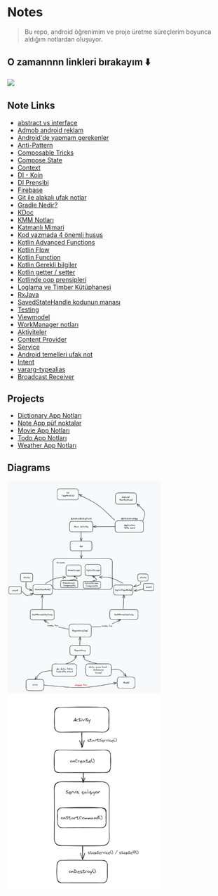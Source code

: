 # Notes

> Bu repo, android öğrenimim ve proje üretme süreçlerim boyunca aldığım notlardan oluşuyor.

## O zamannnn linkleri bırakayım ⬇️

<img src="https://media.giphy.com/media/dQpUkK59l5Imxsh8jN/giphy.gif" width="350">

## Note Links

- [abstract vs interface](https://github.com/KyneticHaze/Notes/blob/master/all%20notes/Abstract%20class%20ile%20interface.txt)
- [Admob android reklam](https://github.com/KyneticHaze/Notes/blob/master/all%20notes/Admob_Mobil%20reklam%20para%20kazanma.txt)
- [Android'de yapmam gerekenler](https://github.com/KyneticHaze/Notes/blob/master/all%20notes/Android%20Geli%C5%9Ftirme%20ad%C4%B1na%20yapmam%20gereken%20en%20%C3%B6nemli%20i%C5%9Fler.txt)
- [Anti-Pattern](https://github.com/KyneticHaze/Notes/blob/master/all%20notes/Anti-Pattern.txt)
- [Composable Tricks](https://github.com/KyneticHaze/Notes/blob/master/all%20notes/Composable%20Tricks.txt)
- [Compose State](https://github.com/KyneticHaze/Notes/blob/master/all%20notes/Compose%20State%20Management.txt)
- [Context](https://github.com/KyneticHaze/Notes/blob/master/all%20notes/Context.txt)
- [DI - Koin](https://github.com/KyneticHaze/Notes/blob/master/all%20notes/DI%20-%20Kotlin%20Koin.txtt)
- [DI Prensibi](https://github.com/KyneticHaze/Notes/blob/master/all%20notes/DI%20Prensibi.txt)
- [Firebase](https://github.com/KyneticHaze/Notes/blob/master/all%20notes/Firebase.txt)
- [Git ile alakalı ufak notlar](https://github.com/KyneticHaze/Notes/blob/master/all%20notes/Git%20ile%20alakal%C4%B1%20ufak%20notlar.txt)
- [Gradle Nedir?](https://github.com/KyneticHaze/Notes/blob/master/all%20notes/Gradle%20nedir.txt)
- [KDoc](https://github.com/KyneticHaze/Notes/blob/master/all%20notes/KDoc.txt)
- [KMM Notları](https://github.com/KyneticHaze/Notes/blob/master/all%20notes/KMM.txt)
- [Katmanlı Mimari](https://github.com/KyneticHaze/Notes/blob/master/all%20notes/Katmanl%C4%B1%20Mimari.txt)
- [Kod yazmada 4 önemli husus](https://github.com/KyneticHaze/Notes/blob/master/all%20notes/Kod%20yazmada%204%20%C3%B6nemli%20husus.txt)
- [Kotlin Advanced Functions](https://github.com/KyneticHaze/Notes/blob/master/all%20notes/Kotlin%20Advanced%20Functions.txt)
- [Kotlin Flow](https://github.com/KyneticHaze/Notes/blob/master/all%20notes/Kotlin%20Flow.txt)
- [Kotlin Function](https://github.com/KyneticHaze/Notes/blob/master/all%20notes/Kotlin%20Function.txt)
- [Kotlin Gerekli bilgiler](https://github.com/KyneticHaze/Notes/blob/master/all%20notes/Kotlin%20gerekli%20bilgiler.txt)
- [Kotlin getter / setter](https://github.com/KyneticHaze/Notes/blob/master/all%20notes/Kotlin%20getter%20setter.txt)
- [Kotlinde oop prensipleri](https://github.com/KyneticHaze/Notes/blob/master/all%20notes/Kotlin%20oop%20prensipleri%20tricks.txt)
- [Loglama ve Timber Kütüphanesi](https://github.com/KyneticHaze/Notes/blob/master/all%20notes/Loglama%20ve%20Timber%20Lib.txt)
- [RxJava](https://github.com/KyneticHaze/Notes/blob/master/all%20notes/RxJava.txt)
- [SavedStateHandle kodunun manası](https://github.com/KyneticHaze/Notes/blob/master/all%20notes/SavedStateHandle%20kodunun%20manas%C4%B1.txt)
- [Testing](https://github.com/KyneticHaze/Notes/blob/master/all%20notes/Testing.txt)
- [Viewmodel](https://github.com/KyneticHaze/Notes/blob/master/all%20notes/ViewModel.txt)
- [WorkManager notları](https://github.com/KyneticHaze/Notes/blob/master/all%20notes/WorkManager.txt)
- [Aktiviteler](https://github.com/KyneticHaze/Notes/blob/master/all%20notes/Aktiviteler.txt)
- [Content Provider](https://github.com/KyneticHaze/Notes/blob/master/all%20notes/Content%20Provider.txt)
- [Service](https://github.com/KyneticHaze/Notes/blob/master/all%20notes/Service.txt)
- [Android temelleri ufak not](https://github.com/KyneticHaze/Notes/blob/master/all%20notes/Android%20temelleri.txt)
- [Intent](https://github.com/KyneticHaze/Notes/blob/master/all%20notes/Intent.txt)
- [vararg-typealias](https://github.com/KyneticHaze/Notes/blob/master/all%20notes/vararg_typealias.txt)
- [Broadcast Receiver](https://github.com/KyneticHaze/Notes/blob/master/all%20notes/Broadcast%20Receiver.txt)


## Projects

  - [Dictionary App Notları](https://github.com/KyneticHaze/Notes/blob/master/project_notes/Dictionary%20App%20Notlar.txt)
  - [Note App püf noktalar](https://github.com/KyneticHaze/Notes/blob/master/project_notes/Kotlin%20-%20Note%20App%20p%C3%BCf%20noktalar.txt)
  - [Movie App Notları](https://github.com/KyneticHaze/Notes/blob/master/project_notes/Movie%20App%20Notlar.txt)
  - [Todo App Notları](https://github.com/KyneticHaze/Notes/blob/master/project_notes/To%20Do%20App%20-%20Notlar.txt)
  - [Weather App  Notları](https://github.com/KyneticHaze/Notes/blob/master/project_notes/Weather%20App%20Notlar.txt)

## Diagrams

<div>
  <img src="https://github.com/KyneticHaze/Notes/blob/master/projects_diagrams/clean_arch.png" width="350">
  <img src="https://github.com/KyneticHaze/Notes/blob/master/projects_diagrams/service_diagram.png" width="350">
</div>

